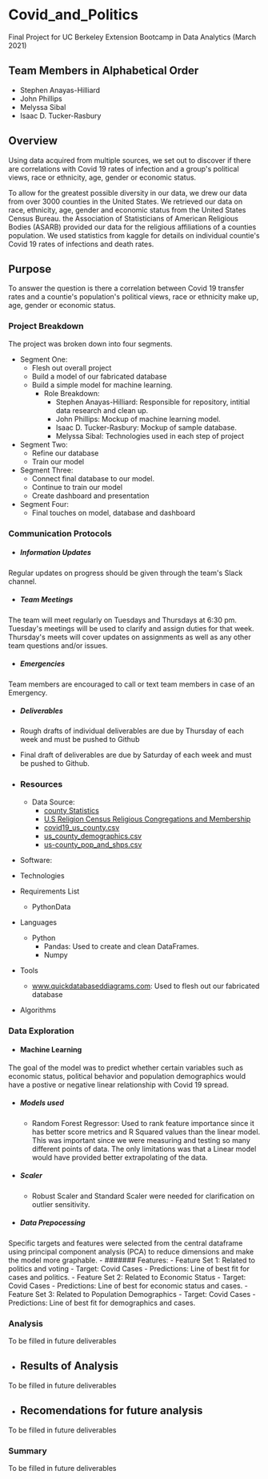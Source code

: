 # Covid_and_Politics
Final Project for UC Berkeley Extension Bootcamp in Data Analytics (March 2021)

## Team Members in Alphabetical Order
 - Stephen Anayas-Hilliard
 - John Phillips
 - Melyssa Sibal
 - Isaac D. Tucker-Rasbury

## Overview
Using data acquired from multiple sources, we set out to discover if there are correlations with Covid 19 rates of infection and a group's political views, race or ethnicity, age, gender or economic status.  

To allow for the greatest possible diversity in our data, we drew our data from over 3000 counties in the United States. We retrieved our data on race, ethnicity, age, gender and economic status from the United States Census Bureau.  the Association of Statisticians of American Religious Bodies (ASARB) provided our data for the religious affiliations of a counties population.  We used statistics from kaggle for details on individual countie's Covid 19 rates of infections and death rates. 

## Purpose
To answer the question is there a correlation between Covid 19 transfer rates and a countie's population's political views, race or ethnicity make up, age, gender or economic status. 

### Project Breakdown
The project was broken down into four segments.
 - Segment One: 
   - Flesh out overall project
   - Build a model of our fabricated database
   - Build a simple model for machine learning.
     - Role Breakdown:
       - Stephen Anayas-Hilliard:  Responsible for repository, intitial data research and clean up.
       - John Phillips: Mockup of machine learning model.
       - Isaac D. Tucker-Rasbury: Mockup of sample database.
       - Melyssa Sibal: Technologies used in each step of project
  - Segment Two:
    - Refine our database
    - Train our model
  - Segment Three:
    - Connect final database to our model.
    - Continue to train our model
    - Create dashboard and presentation
  - Segment Four:
    - Final touches on model, database and dashboard
  
### Communication Protocols
 - ##### Information Updates
 Regular updates on progress should be given through the team's Slack channel.
 - ##### Team Meetings
 The team will meet regularly on Tuesdays and Thursdays at 6:30 pm.  Tuesday's meetings will be used to clarify and assign duties for that week.  Thursday's meets will cover updates on assignments as well as any other team questions and/or issues.
 - ##### Emergencies
 Team members are encouraged to call or text team members in case of an Emergency.
 - ##### Deliverables
  - Rough drafts of individual deliverables are due by Thursday of each week and must be pushed to Github   
  - Final draft of deliverables are due by Saturday of each week and must be pushed to Github. 

- ### Resources
  - Data Source: 
    - [county Statistics](https://github.com/stephenanayashilliard/Covid_and_Politics/blob/main/Data/county_statistics.csv)
    - [U.S Religion Census Religious Congregations and Membership](https://github.com/stephenanayashilliard/Covid_and_Politics/blob/main/Data/U.S.%20Religion%20Census%20Religious%20Congregations%20and%20Membership%20Study%2C%202010%20(County%20File).csv)
    - [covid19_us_county.csv](https://github.com/stephenanayashilliard/Covid_and_Politics/blob/main/Data/covid19_us_county.csv)
    - [us_county_demographics.csv](https://github.com/stephenanayashilliard/Covid_and_Politics/blob/main/Data/us_county_demographics.csv)
    - [us-county_pop_and_shps.csv](https://github.com/stephenanayashilliard/Covid_and_Politics/blob/main/Data/us_county_pop_and_shps.csv)
 - Software:
 - Technologies
 - Requirements List
   - PythonData 
 - Languages
   - Python
     - Pandas: Used to create and clean DataFrames.
     - Numpy 
 - Tools
   - www.quickdatabaseddiagrams.com:  Used to flesh out our fabricated database
 - Algorithms

### Data Exploration
 - #### Machine Learning
The goal of the model was to predict whether certain variables such as economic status, political behavior and population demographics would have a postive or negative linear relationship with Covid 19 spread.
   - ##### Models used
     - Random Forest Regressor:  Used to rank feature importance since it has better score metrics and R Squared values than the linear model. This was important since we were measuring and testing so many different points of data.  The only limitations was that a Linear model would have provided better extrapolating of the data.
   - ##### Scaler
     - Robust Scaler and Standard Scaler were needed for clarification on outlier sensitivity.
   - ##### Data Prepocessing
   Specific targets and features were selected from the central dataframe using principal component analysis (PCA) to reduce dimensions and make the model more graphable.
     - ####### Features:
       - Feature Set 1: Related to politics and voting
         - Target: Covid Cases
         - Predictions: Line of best fit for cases and politics.
       - Feature Set 2: Related to Economic Status
         - Target: Covid Cases
         - Predictions: Line of best for economic status and cases.
       - Feature Set 3:  Related to Population Demographics
         - Target: Covid Cases
         - Predictions:  Line of best fit for demographics and cases. 

### Analysis
To be filled in future deliverables 

 - ## Results of Analysis
To be filled in future deliverables

 - ## Recomendations for future analysis
To be filled in future deliverables

### Summary
To be filled in future deliverables

